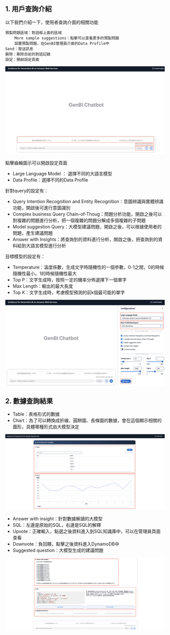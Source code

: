 ## 1. 用戶查詢介紹
以下我們介紹一下，使用者查詢介面的相關功能

    預製問題區域：對話框上面的區域
        More sample suggestions：點擊可以查看更多的預製問題
        設置預製問題，在GenBI管理員介面的Data Profile中
    Send：發送訊息
    删除：刪除目前的對話記錄
    設定：開啟設定頁面
    
![image](images/User_2.png)

點擊齒輪圖示可以開啟設定頁面

+ Large Language Model ： 選擇不同的大語言模型
+ Data Profile：選擇不同的Data Profile

針對query的設定有：

+ Query Intention Recognition and Entity Recognition：意圖辨識與實體辨識功能，開啟後可進行意圖識別
+ Complex business Query Chain-of-Thoug：問題分析功能，開啟之後可以對複雜的問題進行分析，把一個複雜的問題分解成多個複雜的子問題
+ Model suggestion Query：大模型建議問題，開啟之後，可以根據使用者的問題，產生建議問題
+ Answer with Insights：將查詢到的資料進行分析，開啟之後，把查詢到的資料給到大語言模型進行分析

目標模型的設定有：

+ Temperature：溫度係數，生成文字時隨機性的一個參數，0-1之間，0的時候隨機性最小，1的時候隨機性最大
+ Top P：文字生成時，按照一定的機率分佈選擇下一個單字
+ Max Length：輸出的最大長度
+ Top K：文字生成時，考慮模型預測的前k個最可能的單字

![image](images/User_3.png)

## 2. 數據查詢結果
+ Table：表格形式的數據
+ Chart：為了可以轉換成折線、圓餅圖、長條圖的數據，會在這個顯示相關的圖形，具體哪種形式由大模型決定

![image](images/User_4.png)


+ Answer with insight：針對數據解讀的大模型
+ SQL：左邊是原始的SQL，右邊是SQL的解釋
+ Upvote：正確輸入，點選之後資料進入到SQL知識庫中，可以在管理員頁面查看
+ Downvote：負回饋，點擊之後資料進入DynamoDB中
+ Suggested question：大模型生成的建議問題

![image](images/User_5.png)


